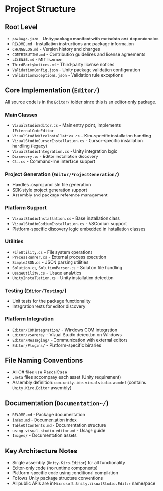 # Project Structure

## Root Level
- `package.json` - Unity package manifest with metadata and dependencies
- `README.md` - Installation instructions and package information
- `CHANGELOG.md` - Version history and changes
- `CONTRIBUTING.md` - Contribution guidelines and license agreements
- `LICENSE.md` - MIT license
- `ThirdPartyNotices.md` - Third-party license notices
- `ValidationConfig.json` - Unity package validation configuration
- `ValidationExceptions.json` - Validation rule exceptions

## Core Implementation (`Editor/`)
All source code is in the `Editor/` folder since this is an editor-only package.

### Main Classes
- `VisualStudioEditor.cs` - Main entry point, implements `IExternalCodeEditor`
- `VisualStudioKiroInstallation.cs` - Kiro-specific installation handling
- `VisualStudioCursorInstallation.cs` - Cursor-specific installation handling (legacy)
- `VisualStudioIntegration.cs` - Unity integration logic
- `Discovery.cs` - Editor installation discovery
- `Cli.cs` - Command-line interface support

### Project Generation (`Editor/ProjectGeneration/`)
- Handles .csproj and .sln file generation
- SDK-style project generation support
- Assembly and package reference management

### Platform Support
- `VisualStudioInstallation.cs` - Base installation class
- `VisualStudioCodiumInstallation.cs` - VSCodium support
- Platform-specific discovery logic embedded in installation classes

### Utilities
- `FileUtility.cs` - File system operations
- `ProcessRunner.cs` - External process execution
- `SimpleJSON.cs` - JSON parsing utilities
- `Solution.cs`, `SolutionParser.cs` - Solution file handling
- `UsageUtility.cs` - Usage analytics
- `UnityInstallation.cs` - Unity installation detection

### Testing (`Editor/Testing/`)
- Unit tests for the package functionality
- Integration tests for editor discovery

### Platform Integration
- `Editor/COMIntegration/` - Windows COM integration
- `Editor/VSWhere/` - Visual Studio detection on Windows
- `Editor/Messaging/` - Communication with external editors
- `Editor/Plugins/` - Platform-specific binaries

## File Naming Conventions
- All C# files use PascalCase
- `.meta` files accompany each asset (Unity requirement)
- Assembly definition: `com.unity.ide.visualstudio.asmdef` (contains `Unity.Kiro.Editor` assembly)

## Documentation (`Documentation~/`)
- `README.md` - Package documentation
- `index.md` - Documentation index
- `TableOfContents.md` - Documentation structure
- `using-visual-studio-editor.md` - Usage guide
- `Images/` - Documentation assets

## Key Architecture Notes
- Single assembly (`Unity.Kiro.Editor`) for all functionality
- Editor-only code (no runtime components)
- Platform-specific code using conditional compilation
- Follows Unity package structure conventions
- All public APIs are in `Microsoft.Unity.VisualStudio.Editor` namespace